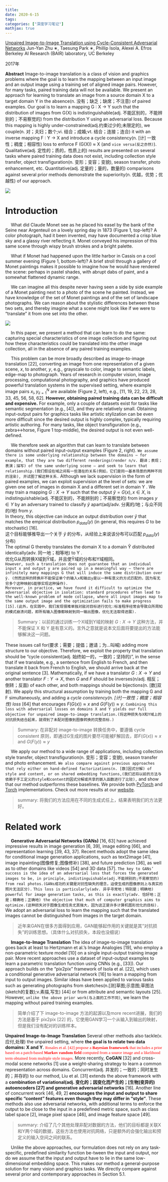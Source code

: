 ```yaml
---
title: 
date: 2020-6-15
tags:
categories: ["深度学习笔记"]
mathjax: true
---
```


[Unpaired Image-to-Image Translation using Cycle-Consistent Adversarial Networks](https://arxiv.org/abs/1703.10593)
Jun-Yan Zhu ∗, Taesung Park ∗, Phillip Isola, Alexei A. Efros \
Berkeley AI Research (BAIR) laboratory, UC Berkeley

2017年

**Abstract**
Image-to-image translation is a class of vision and graphics problems where the goal is to learn the mapping between an input image and an output image using a training set of aligned image pairs. However, for many tasks, paired training data will not be available. We present an approach for learning to translate an image from a source domain X to a target domain Y in the absence(n. 没有；缺乏；缺席；不注意) of paired examples. Our goal is to learn a mapping G : X → Y such that the distribution of images from G(X) is indistinguishable(adj. 不能区别的，不能辨别的；不易察觉的) from the distribution Y using an adversarial loss. Because this mapping is highly under-constrained(adj.约束过少的;未限定的), we couple(n. 对；夫妇；数个;vi. 结合；成婚;vt. 结合；连接；连合) it with an inverse mapping F : Y → X and introduce a cycle consistency(n. [计] 一致性；稠度；相容性) loss to enforce F (G(X)) ≈ X (and `vice versa(反之亦然)`). Qualitative(adj. 定性的；质的，性质上的) results are presented on several tasks where paired training data does not exist, including collection style transfer, object transfiguration(n. 变形；变容；变貌), season transfer, photo enhancement, etc. Quantitative(adj. 定量的；量的，数量的) comparisons against several prior methods demonstrate the superiority(n. 优越，优势；优越性) of our approach.

![](../../images/ml/CycleGAN-1.jpg)


# Introduction
&emsp; What did Claude Monet see as he placed his easel by the bank of the Seine near Argenteuil on a lovely spring day in 1873 (Figure 1, top-left)? A color photograph, had it been invented, may have documented a crisp blue sky and a glassy river reflecting it. Monet conveyed his impression of this same scene through wispy brush strokes and a bright palette.

&emsp; What if Monet had happened upon the little harbor in Cassis on a cool summer evening (Figure 1, bottom-left)? A brief stroll through a gallery of Monet paintings makes it possible to imagine how he would have rendered the scene: perhaps in pastel shades, with abrupt dabs of paint, and a somewhat flattened dynamic range.

&emsp; We can imagine all this despite never having seen a side by side example of a Monet painting next to a photo of the scene he painted. Instead, we have knowledge of the set of Monet paintings and of the set of landscape photographs. We can reason about the stylistic differences between these two sets, and thereby imagine what a scene might look like if we were to “translate” it from one set into the other.

![](../../images/ml/CycleGAN-2.jpg)

&emsp; In this paper, we present a method that can learn to do the same: capturing special characteristics of one image collection and figuring out how these characteristics could be translated into the other image collection, all in the absence of any paired training examples.

&emsp; This problem can be more broadly described as image-to-image translation [22], converting an image from one representation of a given scene, $x$, to another, $y$, e.g., grayscale to color, image to semantic labels, edge-map to photograph. Years of research in computer vision, image processing, computational photography, and graphics have produced powerful translation systems in the supervised setting, where example image pairs ${x_i, y_i}^N_{i=1}$ are available (Figure 2, left), e.g., [11, 19, 22, 23, 28, 33, 45, 56, 58, 62]. **However, obtaining paired training data can be difficult and expensive.** For example, only a couple of datasets exist for tasks like semantic segmentation (e.g., [4]), and they are relatively small. Obtaining input-output pairs for graphics tasks like artistic stylization can be even more difficult since the desired output is highly complex, typically requiring artistic authoring. For many tasks, like object transfiguration (e.g., zebra↔horse, Figure 1 top-middle), the desired output is not even well-defined.

&emsp; We therefore seek an algorithm that can learn to translate between domains without paired input-output examples (Figure 2, right). `We assume there is some underlying relationship between the domains – for example, that they are two different renderings(render n/v. 翻译；表现；表演；描写) of the same underlying scene – and seek to learn that relationship.(我们假设在域之间有一些潜在的关系(例如，它们是同一基本场景的两种不同的渲染), 并试图了解这种关系.` Although we lack supervision in the form of paired examples, we can exploit supervision at the level of sets: we are given one set of images in domain X and a different set in domain Y . We may train a mapping $G : X → Y$ such that the output $ŷ = G(x), x ∈ X$, is indistinguishable(adj. 不能区别的，不能辨别的；不易察觉的) from images $y ∈ Y$ by an adversary trained to classify $ŷ$ apart(adj/adv. 分离的/地；与众不同的/地) from $y$. \
In theory, this objective can induce an output distribution over $ŷ$ that matches the empirical distribution $p_{data}(y)$ (in general, this requires $G$ to be stochastic) [16]. \
这个目标能够推导出一个关于 $\hat{y}$ 的分布，从经验上来说该分布可以匹配 $p_{data}(y)$ 分布)   \
The optimal G thereby translates the domain X to a domain Ŷ distributed identically(adv. 同一地；相等地) to Y . \
优化G从而转换X域到Ŷ域，并且使Ŷ域的分布和Y域相同。\
`However, such a translation does not guarantee that an individual input x and output y are paired up in a meaningful way – there are infinitely many mappings G that will induce the same distribution over ŷ. (然而这样的转换并不能保证单个的输入x和输出y是以一种有意义的方式匹配的，因为有无穷多个这种映射G能够实现这种操作).` \
`Moreover, in practice, we have found it difficult to optimize the adversarial objective in isolation: standard procedures often lead to the well-known problem of mode collapse, where all input images map to the same output image and the optimization fails to make progress [15].(此外，在实践中，我们发现很难单独对敌对目标进行优化:标准程序经常会导致众所周知的模式崩溃问题，即所有输入图像都映射到同一输出图像，优化无法取得进展).`

> Summary：以前的通过训练一个X域到Y域的映射 $G : X → Y$ 这种方法，并不能保证 X 和 Y 是有意义的。言外之意就是说本文后面将要提出的方法能够解决这一问题。

These issues call for(要求；需要；提倡；邀请；为…叫喊) adding more structure to our objective. Therefore, we exploit the property that translation should be “cycle consistent(adj. 始终如一的，一致的；坚持的)”, in the sense that if we translate, e.g., a sentence from English to French, and then translate it back from French to English, we should arrive back at the original sentence [3]. Mathematically, if we have a translator $G : X → Y$ and another translator $F : Y → X$, then $G$ and $F$ should be inverses(n/adj. 相反；倒转；反面) of each other, and both mappings should be bijections(n. [数]双射). We apply this structural assumption by training both the mapping G and F simultaneously, and adding a *cycle consistency(n. [计]一致性；稠度；相容性) loss* [64] that encourages $F(G(x)) ≈ x$ and $G(F(y)) ≈ y$. `Combining this loss with adversarial losses on domains X and Y yields our full objective for unpaired image-to-image translation.(将这种损失与X和Y域上的对抗损失结合起来，就得到了未配对图像到图像转换的完整目标.)` 
> Summary: 在非配对 image-to-image 转换任务中，要遵循 cycle consistent 原则，即通过G生成的图片要尽可能被F解回去，即$F(G(x)) ≈ x$ and $G(F(y)) ≈ y$

&emsp; We apply our method to a wide range of applications, including collection style transfer, object transfiguration(n. 变形；变容；变貌), season transfer and photo enhancement. `We also compare against previous approaches that rely either on hand-defined factorizations(n. [数]因式分解) of style and content, or on shared embedding functions,(我们还将以前的方法与依赖于手工定义的style和content的因式分解或共享的嵌入函数进行了比较),` and show that our method outperforms these  baselines. We provide both [PyTorch](https://github.com/junyanz/pytorch-CycleGAN-and-pix2pix) and [Torch](https://github.com/junyanz/CycleGAN) implementations. Check out more results at our [website](https://junyanz.github.io/CycleGAN/).
> summary: 将我们的方法应用在不同的生成式任上，结果表明我们的方法更好。


# Related work
&emsp; **Generative Adversarial Networks (GANs)** [16, 63] have achieved impressive results in image generation [6, 39], image editing [66], and representation learning [39, 43, 37]. Recent methods adopt the same idea for conditional image generation applications, such as text2image [41], image inpainting(图像修复;图像修补) [38], and future prediction [36], as well as to other domains like videos [54] and 3D data [57]. `The key to GANs’ success is the idea of an adversarial loss that forces the generated images to be, in principle, indistinguishable(adj.不能辨别的;不易察觉的) from real photos.(GANs成功的关键是对抗性缺失的理念，迫使生成的图像原则上与真实的照片无法区分).` `This loss is particularly(adv. 异乎寻常地；特别是；明确地) powerful for image generation tasks, as this is exactly(adv. 恰好地；正是；精确地；正确地) the objective that much of computer graphics aims to optimize.(这种损失对于图像生成任务尤其强大，因为这正是许多计算机图形优化的目标).` We adopt an adversarial loss to learn the mapping such that the translated images cannot be distinguished from images in the target domain.
> 近年来GAN在很多方面得到应用，GAN能够起作用的关键就是其“对抗损失”的训练思想。（具体什么对抗损失，本段也没细说）


&emsp; **Image-to-Image Translation** The idea of image-to-image translation goes back at least to Hertzmann et al.’s Image Analogies [19], who employ a non-parametric texture model [10] on a single input-output training image pair. More recent approaches use a dataset of input-output examples to learn a parametric translation function using CNNs (e.g., [33]). Our approach builds on the “pix2pix” framework of Isola et al. [22], which uses a conditional generative adversarial network [16] to learn a mapping from input to output images. Similar ideas have been applied to various tasks such as generating photographs from sketches(n.[测]草图;示意图;草图法(sketch的复数);v.素描,写生) [44] or from attribute and semantic layouts [25]. However, `unlike the above prior work(与上面的工作不同)`, we learn the mapping without paired training examples. 
> 简单介绍了下 image-to-image 方法的起源以及more recent进展，我们的方法是基于 pix2pix [22] 的，它使用GAN学习一个从输入到输出的映射，但是我们没有配对的训练样本。


**Unpaired Image-to-Image Translation** Several other methods also tackle(v. 应付,处理) the unpaired setting, where **the goal is to relate two data domains: X and Y**. <font face="黑体" color=red size=2>Rosales et al. [42] propose a **Bayesian framework** that includes a prior based on a patch-based **Markov random field** computed from a source image and a likelihood term obtained from multiple style images.</font> More recently, **CoGAN** [32] and cross-modal scene networks [1] use a weight-sharing strategy to learn a common representation across domains. Concurrent(adj. 并发的；一致的；同时发生的；并存的) to our method, Liu et al. [31] extends the above framework with a **combination of variational(adj. 变化的；因变化而产生的；[生物]变异的) autoencoders [27] and generative adversarial networks** [16]. Another line of concurrent work [46, 49, 2] **encourages the input and output to share specific “content” features even though they may differ in “style“**. These methods also use adversarial networks, with additional terms to enforce the output to be close to the input in a predefined metric space, such as class label space [2], image pixel space [46], and image feature space [49].
> summary: 介绍了几个其他处理非配对数据的方法，他们的目标都是关联X和Y两个域的数据，这些方法也使用对抗网络，只是额外的会强化输出和预定义的输入空间之间的联系。


&emsp; Unlike the above approaches, our formulation does not rely on any task-specific, predefined similarity function be-tween the input and output, nor do we assume that the input and output have to lie in the same low-dimensional embedding space. This makes our method a general-purpose solution for many vision and graphics tasks. We directly compare against several prior and contemporary approaches in Section 5.1.